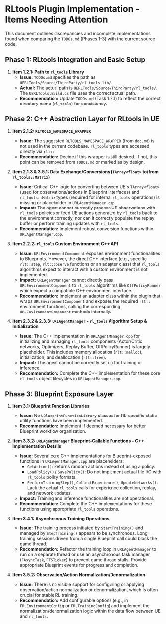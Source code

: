 # RLtools Plugin Implementation - Items Needing Attention

This document outlines discrepancies and incomplete implementations found when comparing the `TODOs.md` (Phases 1-3) with the current source code.

## Phase 1: RLtools Integration and Basic Setup

1.  **Item 1.2.1: Path to `rl_tools` Library**
    *   **Issue:** `TODOs.md` specifies the path as `UERLTools/Source/ThirdParty/rl_tools_lib/`.
    *   **Actual:** The actual path is `UERLTools/Source/ThirdParty/rl_tools/`. The `UERLTools.Build.cs` file uses the correct actual path.
    *   **Recommendation:** Update `TODOs.md` (Task 1.2.1) to reflect the correct directory name (`rl_tools`) for consistency.

## Phase 2: C++ Abstraction Layer for RLtools in UE

1.  **Item 2.1.2: `RLTOOLS_NAMESPACE_WRAPPER`**
    *   **Issue:** The suggested `RLTOOLS_NAMESPACE_WRAPPER` (from `doc.md`) is not used in the current codebase. `rl_tools` types are accessed directly via `rlt::`.
    *   **Recommendation:** Decide if this wrapper is still desired. If not, this point can be removed from `TODOs.md` or marked as by design.

2.  **Item 2.1.3 & 3.5.1: Data Exchange/Conversions (`TArray<float>` to/from `rl_tools::Matrix`)**
    *   **Issue:** Critical C++ logic for converting between UE's `TArray<float>` (used for observations/actions in Blueprint interfaces) and `rl_tools::Matrix` types (required for internal `rl_tools` operations) is missing or placeholder in `URLAgentManager.cpp`.
    *   **Impact:** The agent cannot currently process UE observations with `rl_tools` policies or feed UE actions generated by `rl_tools` back to the environment correctly, nor can it correctly populate the replay buffer or perform training updates with `rl_tools`.
    *   **Recommendation:** Implement robust conversion functions within `URLAgentManager.cpp`.

3.  **Item 2.2.2: `rl_tools` Custom Environment C++ API**
    *   **Issue:** `URLEnvironmentComponent` exposes environment functionalities to Blueprints. However, the direct C++ interface (e.g., specific `rlt::step`, `rlt::observe` functions or an adapter class) that `rl_tools` algorithms expect to interact with a custom environment is not implemented. 
    *   **Impact:** `URLAgentManager` cannot directly pass `URLEnvironmentComponent` to `rl_tools` algorithms like `OffPolicyRunner` which expect a compatible C++ environment interface.
    *   **Recommendation:** Implement an adapter class within the plugin that wraps `URLEnvironmentComponent` and exposes the required `rlt::` environment functions, calling the corresponding `URLEnvironmentComponent` methods internally.

4.  **Item 2.3.2 & 2.3.3: `URLAgentManager` - `rl_tools` Algorithm Setup & Initialization**
    *   **Issue:** The C++ implementation in `URLAgentManager.cpp` for initializing and managing `rl_tools` components (Actor/Critic networks, Optimizers, Replay Buffer, OffPolicyRunner) is largely placeholder. This includes memory allocation (`rlt::malloc`), initialization, and deallocation (`rlt::free`).
    *   **Impact:** The agent cannot be correctly set up for training or inference.
    *   **Recommendation:** Complete the C++ implementation for these core `rl_tools` object lifecycles in `URLAgentManager.cpp`.

## Phase 3: Blueprint Exposure Layer

1.  **Item 3.1: Blueprint Function Libraries**
    *   **Issue:** No `UBlueprintFunctionLibrary` classes for RL-specific static utility functions have been implemented.
    *   **Recommendation:** Implement if deemed necessary for better Blueprint workflow organization.

2.  **Item 3.3.2: `URLAgentManager` Blueprint-Callable Functions - C++ Implementation Details**
    *   **Issue:** Several core C++ implementations for Blueprint-exposed functions in `URLAgentManager.cpp` are placeholders:
        *   `GetAction()`: Returns random actions instead of using a policy.
        *   `LoadPolicy()` / `SavePolicy()`: Do not implement actual file I/O with `rl_tools` policy formats.
        *   `PerformTrainingStep()`, `CollectExperience()`, `UpdateNetworks()`: Lack the actual `rl_tools` calls for experience collection, replay, and network updates.
    *   **Impact:** Training and inference functionalities are not operational.
    *   **Recommendation:** Complete the C++ implementations for these functions using appropriate `rl_tools` operations.

3.  **Item 3.4.1: Asynchronous Training Operations**
    *   **Issue:** The training process initiated by `StartTraining()` and managed by `StepTraining()` appears to be synchronous. Long training sessions driven from a single Blueprint call could block the game thread.
    *   **Recommendation:** Refactor the training loop in `URLAgentManager` to run on a separate thread or use an asynchronous task manager (`FAsyncTask`, `FTSTicker`) to prevent game thread stalls. Provide appropriate Blueprint events for progress and completion.

4.  **Item 3.5.2: Observation/Action Normalization/Denormalization**
    *   **Issue:** There is no visible support for configuring or applying observation/action normalization or denormalization, which is often crucial for stable RL training.
    *   **Recommendation:** Add configurable options (e.g., in `FRLEnvironmentConfig` or `FRLTrainingConfig`) and implement the normalization/denormalization logic within the data flow between UE and `rl_tools`.
